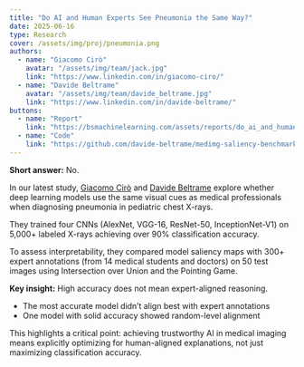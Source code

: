 ```yaml
---
title: "Do AI and Human Experts See Pneumonia the Same Way?"
date: 2025-06-16
type: Research
cover: /assets/img/proj/pneumonia.png
authors:
  - name: "Giacomo Cirò"
    avatar: "/assets/img/team/jack.jpg"
    link: "https://www.linkedin.com/in/giacomo-ciro/"
  - name: "Davide Beltrame"
    avatar: "/assets/img/team/davide_beltrame.jpg"
    link: "https://www.linkedin.com/in/davide-beltrame/"
buttons:
  - name: "Report"
    link: "https://bsmachinelearning.com/assets/reports/do_ai_and_human_experts_see_pneumonia_the_same_way.pdf"
  - name: "Code"
    link: "https://github.com/davide-beltrame/medimg-saliency-benchmark"
---
```


**Short answer:** No.

In our latest study, [Giacomo Cirò](https://www.linkedin.com/in/giacomo-ciro/) and [Davide Beltrame](https://www.linkedin.com/in/davide-beltrame/) explore whether deep learning models use the same visual cues
as medical professionals when diagnosing pneumonia in pediatric chest X-rays.

They trained four CNNs (AlexNet, VGG-16, ResNet-50, InceptionNet-V1) on 5,000+ labeled X-rays achieving
over 90% classification accuracy.

To assess interpretability, they compared model saliency maps with 300+ expert annotations
(from 14 medical students and doctors) on 50 test images using Intersection over Union and the Pointing Game.

**Key insight:** High accuracy does not mean expert-aligned reasoning.

* The most accurate model didn’t align best with expert annotations
* One model with solid accuracy showed random-level alignment

This highlights a critical point: achieving trustworthy AI in medical imaging means explicitly optimizing
for human-aligned explanations, not just maximizing classification accuracy.
